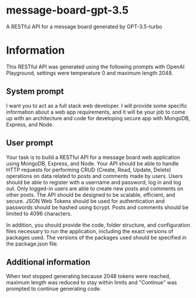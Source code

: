 # message-board-gpt-3.5
A RESTful API for a message board generated by GPT-3.5-turbo

# Information

This RESTful API was generated using the following prompts with OpenAI Playground, settings were temperature 0 and maximum length 2048.

## System prompt
I want you to act as a full stack web developer. I will provide some specific information about a web app requirements, and it will be your job to come up with an architecture and code for developing secure app with MongoDB, Express, and Node.

## User prompt
Your task is to build a RESTful API for a message board web application using MongoDB, Express, and Node. Your API should be able to handle HTTP requests for performing CRUD (Create, Read, Update, Delete) operations on data related to posts and comments made by users. Users should be able to register with a username and password, log in and log out. Only logged-in users are able to create new posts and comments on other posts. The API should be designed to be scalable, efficient, and secure. JSON Web Tokens should be used for authentication and passwords should be hashed using bcrypt. Posts and comments should be limited to 4096 characters.

In addition, you should provide the code, folder structure, and configuration files necessary to run the application, including the exact versions of packages used. The versions of the packages used should be specified in the package.json file.

## Additional information
When text stopped generating because 2048 tokens were reached, maximum length was reduced to stay within limits and "Continue" was prompted to continue generating code.
